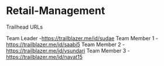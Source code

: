 # Retail-Management

Trailhead URLs

Team Leader   -https://trailblazer.me/id/sudae
Team Member 1 - https://trailblazer.me/id/saabi5
Team Member 2 - https://trailblazer.me/id/vsundari
Team Member 3 - https://trailblazer.me/id/navat15

